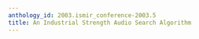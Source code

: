 ```yaml
---
anthology_id: 2003.ismir_conference-2003.5
title: An Industrial Strength Audio Search Algorithm
---
```

